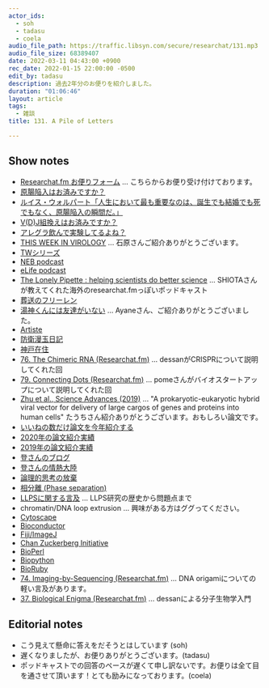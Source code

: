 ```yaml
---
actor_ids:
  - soh
  - tadasu
  - coela
audio_file_path: https://traffic.libsyn.com/secure/researchat/131.mp3
audio_file_size: 68389407
date: 2022-03-11 04:43:00 +0900
rec_date: 2022-01-15 22:00:00 -0500
edit_by: tadasu
description: 過去2年分のお便りを紹介しました。
duration: "01:06:46"
layout: article
tags:
  - 雑談
title: 131. A Pile of Letters

---
```

## Show notes
- [Researchat.fm お便りフォーム](https://researchat.fm/form.html) ... こちらからお便り受け付けております。
- [原腸陥入はお済みですか？](https://twitter.com/researchat_fm/status/1481627969252732933)
- [ルイス・ウォルパート「人生において最も重要なのは、誕生でも結婚でも死でもなく、原腸陥入の瞬間だ。」](https://twitter.com/kawascience/status/1481767096216612864)
- [V(D)J組換えはお済みですか？](https://twitter.com/ky0sugar/status/1481632536875106305)
- [アレグラ飲んで実験してるよね？](https://twitter.com/azarashi3105/status/1481972135040274432)
- [THIS WEEK IN VIROLOGY](https://www.microbe.tv/twiv/) ... 石原さんご紹介ありがとうございます。
- [TWシリーズ](https://www.microbe.tv/science-shows/)
- [NEB podcast](https://www.neb.com/podcasts/nebpodcast)
- [eLife podcast](https://elifesciences.org/podcast)
- [The Lonely Pipette : helping scientists do better science](https://podcasts.apple.com/us/podcast/the-lonely-pipette-helping-scientists-do-better-science/id1532120809) ... SHIOTAさんが教えてくれた海外のresearchat.fmっぽいポッドキャスト
- [葬送のフリーレン](https://www.amazon.co.jp/dp/4098501805/?tag=researchatf04-22)
- [湯神くんには友達がいない](https://www.amazon.co.jp/dp/4091240208/?tag=researchatf04-22) ... Ayaneさん、ご紹介ありがとうございました。
- [Artiste](https://www.amazon.co.jp/dp/4107719669/?tag=researchatf04-22)
- [防衛漫玉日記](https://www.amazon.co.jp/dp/B00KSV9FFM/?tag=researchatf04-22)
- [神戸在住](https://www.amazon.co.jp/dp/B00AAR1ZUW/?tag=researchatf04-22)
- [76. The Chimeric RNA (Researchat.fm)](https://researchat.fm/episode/76) ... dessanがCRISPRについて説明してくれた回
- [79. Connecting Dots (Researchat.fm)](https://researchat.fm/episode/79) ... pomeさんがバイオスタートアップについて説明してくれた回
- [Zhu et al., Science Advances (2019)](https://advances.sciencemag.org/content/5/8/eaax0064) ... "A prokaryotic-eukaryotic hybrid viral vector for delivery of large cargos of genes and proteins into human cells" たうちさん紹介ありがとうございます。おもしろい論文です。
- [いいねの数だけ論文を今年紹介する](https://twitter.com/researchat_fm/status/1480972388837769216)
- [2020年の論文紹介実績](https://twitter.com/researchat_fm/status/1344399399988805632)
- [2019年の論文紹介実績](https://twitter.com/researchat_fm/status/1211747797864574976)
- [登さんのブログ](https://softether.hatenadiary.org/)
- [登さんの情熱大陸](https://www.mbs.jp/jounetsu/2021/02_07.shtml)
- [論理的思考の放棄](https://softether.hatenadiary.org/entry/20070324/p1)
- [相分離 (Phase separation)](https://en.wikipedia.org/wiki/Phase_separation)
- [LLPSに関する言及](http://genesdev.cshlp.org/content/early/2019/10/08/gad.331520.119.abstract) ... LLPS研究の歴史から問題点まで
- chromatin/DNA loop extrusion ... 興味がある方はググってください。
- [Cytoscape](https://cytoscape.org/)
- [Bioconductor](https://www.bioconductor.org/)
- [Fiji/ImageJ](https://imagej.net/software/fiji/)
- [Chan Zuckerberg Initiative](https://chanzuckerberg.com/)
- [BioPerl](https://bioperl.org/)
- [Biopython](https://biopython.org/)
- [BioRuby](http://bioruby.org/)
- [74. Imaging-by-Sequencing (Researchat.fm)](https://researchat.fm/episode/74) ... DNA origamiについての軽い言及があります。
- [37. Biological Enigma (Researchat.fm)](https://researchat.fm/episode/37) ... dessanによる分子生物学入門

## Editorial notes
- こう見えて懸命に答えをだそうとはしています (soh)
- 遅くなりましたが、お便りありがとうございます。(tadasu)
- ポッドキャストでの回答のペースが遅くて申し訳ないです。お便りは全て目を通させて頂います！とても励みになっております。(coela)

